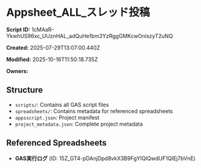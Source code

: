# Appsheet_ALL_スレッド投稿

**Script ID:** 1cMAaR-YkwhUS96xc_UUznHAL_adQuHe1bm3YzRggGMKcwOnlszyT2uNQ

**Created:** 2025-07-29T13:07:00.440Z

**Modified:** 2025-10-16T11:50:18.735Z

**Owners:** 

## Structure

- `scripts/`: Contains all GAS script files
- `spreadsheets/`: Contains metadata for referenced spreadsheets
- `appsscript.json`: Project manifest
- `project_metadata.json`: Complete project metadata

## Referenced Spreadsheets

- **GAS実行ログ** (ID: 15Z_GT4-pDAnjDpd8vkX3B9FgYlQIQwdUF1QIEj7bVnE)
